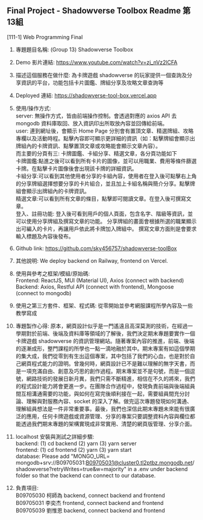 ## Final Project - Shadowverse Toolbox Readme 第13組  

[111-1] Web Programming Final  
1. 專題題目名稱: (Group 13) Shadowverse Toolbox  
2. Demo 影片連結: https://www.youtube.com/watch?v=zj_nVz2lCFA
3. 描述這個服務在做什麼: 
    為卡牌遊戲 shadowverse 的玩家提供一個查詢及分享資訊的平台，功能包括卡片圖鑑、牌組分享及攻略文章查詢等  
4. Deployed 連結: https://shadowverse-tool-box.vercel.app  
5. 使用/操作方式:  
    server: 無操作方式，皆由前端操作控制。會透過對應的 axios API 去 mongodb 資料庫取回、放入資訊印出所取放內容並回傳給前端。  
    user: 連到網址後，會顯示 Home Page 分別會有置頂文章、精選牌組、攻略專欄以及活動時程。點擊內容即可顯示更詳細的資訊（如：點擊牌組會顯示出牌組內的卡牌資訊、點擊置頂文章或攻略能會顯示文章內容）。  
    而主要的分頁有三: 卡牌圖鑑、卡組分享、精選文章，各分頁功能如下  
    卡牌圖鑑:點進之後可以看到所有卡片的圖像，並可以用職業、費用等條件篩選卡牌。在點擊卡片圖像後會出現該卡牌的詳細資訊。  
    卡組分享:可以看到其他使用者分享的卡組內容，使用者在登入後可點擊右上角的分享牌組選擇想要分享的卡片組合，並且加上卡組名稱與簡介分享。點擊牌組會顯示出牌組內的卡牌資訊。  
    精選文章:可以看到所有文章的條目，點擊即可閱讀文章。在登入後可撰寫文章。  
    登入、註冊功能:
    登入後可看到用戶的個人頁面，包含名字、階級等資訊，並可以使用分享牌組及撰寫文章的功能。
    分享牌組的畫面會根據所選的職業顯示出可編入的卡片，再讓用戶依此將卡牌加入牌組中。
    撰寫文章方面則是會要求輸入標題及內容後發布。
6. Github link: https://github.com/sky456757/shadowverse-toolBox  
7. 其他說明: We deploy backend on Railway, frontend on Vercel.
8. 使用與參考之框架/模組/原始碼:  
    Frontend: ReactJS, MUI (Material UI), Axios (connect with backend)  
    Backend: Axios, Restful API (connect with frontend), Mongoose (connect to mongodb)   
9. 使用之第三方套件、框架、程式碼: 從零開始並參考網服課程所學內容及一些教學寫成  
10. 專題製作心得: 
    原本，網頁設計似乎是一門遙遠且高深莫測的技術，在經過一學期對於前端、後端及資料庫等領域的了解後，我們決定期末專題要實作一個卡牌遊戲 shadowverse 的資訊管理網站。隨著專案內容的推進，前端、後端的逐漸成形，整門課程的所學也一點一滴地融於其中。期末專案有如這個學期的集大成，我們從零到有生出這個專案，其中包括了我們的心血，也是對於自己網頁程式能力的證明。曾幾何時，網頁設計已不是難以理解的無字天書，而是一項充滿自由、創意及巧思的創作過程。期末專案並不是句號，而是一個逗號，網路技術的發展日新月異，我們只需不斷精進，相信在不久的將來，我們的程式設計能力將會更進一步。在團隊合作過程中，發現負責前端與後端組員間互相溝通需要的功能，與如何在寫完後順利接在一起，需要組員間充分討論、理解與對服務內容、socket 的深入了解。做完這次專題發現如何溝通、理解組員想法是一件非常重要事。最後，我們也深信此期末專題未來能有很廣泛的應用，任何卡牌遊戲或資源管理、分享的專案只要調整資料內容與欄位都能透過我們期末專題的架構實現成非常實用、清楚的網頁版管理、分享介面。  
    
11. localhost 安裝與測試之詳細步驟:  
    backend: (1) cd backend (2) yarn  (3) yarn server  
    frontend: (1) cd frontend (2) yarn (3) yarn start  
    database: Please add "MONGO_URL= mongodb+srv://B09705031:B09705031@cluster0.tl2ptbz.mongodb.net/shadowverse?retryWrites=true&w=majority" in a .env under backend folder so that the backend can connect to our database.  
12. 負責項目:  
    B09705030 柯師為 backend, connect backend and frontend  
    B09705031 李奕杰 frontend, connect backend and frontend  
    B09705039 劉惟恩 backend, connect backend and frontend  